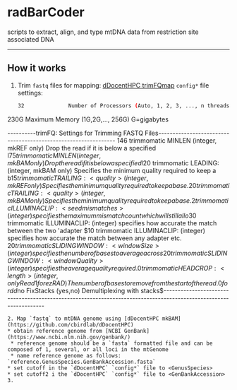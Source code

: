 # radBarCoder
scripts to extract, align, and type mtDNA data from restriction site associated DNA

---

## How it works

1. Trim `fastq` files for mapping: [dDocentHPC trimFQmap](https://github.com/cbirdlab/dDocentHPC)
   `config*` file settings:
   ```bash
   32              Number of Processors (Auto, 1, 2, 3, ..., n threads) cbirdq=40 normal=20
230G    Maximum Memory (1G,2G,..., 256G)  G=gigabytes

----------trimFQ: Settings for Trimming FASTQ Files---------------------------------------------------------------
146             trimmomatic MINLEN (integer, mkREF only)                                                Drop the read if it is below a specified l$75              trimmomatic MINLEN (integer, mkBAM only)                                                Drop the read if it is below a specified l$20              trimmomatic LEADING:<quality> (integer, mkBAM only)                             Specifies the minimum quality required to keep a b$15              trimmomatic TRAILING:<quality> (integer, mkREF only)                    Specifies the minimum quality required to keep a base.
20              trimmomatic TRAILING:<quality> (integer, mkBAM only)                    Specifies the minimum quality required to keep a base.
2               trimmomatic ILLUMINACLIP:<seed mismatches> (integer)                    specifies the maximum mismatch count which will still allo$30              trimmomatic ILLUMINACLIP:<palindrome clip thresh> (integer)             specifies how accurate the match between the two 'adapter $10              trimmomatic ILLUMINACLIP:<simple clip thresh> (integer)                 specifies how accurate the match between any adapter etc. $20              trimmomatic SLIDINGWINDOW:<windowSize> (integer)                                specifies the number of bases to average across
20              trimmomatic SLIDINGWINDOW:<windowQuality> (integer)                             specifies the average quality required.
0               trimmomatic HEADCROP:<length> (integer, only Read1 for ezRAD)   The number of bases to remove from the start of the read. 0 for dd$no              FixStacks (yes,no)                                                                                      Demultiplexing with stacks$------------------------------------------------------------------------------------------------------------------

   ```
2. Map `fastq` to mtDNA genome using [dDocentHPC mkBAM](https://github.com/cbirdlab/dDocentHPC)
  * obtain reference genome from [NCBI GenBank](https://www.ncbi.nlm.nih.gov/genbank/)
    * reference genome should be a `fasta` formatted file and can be composed of 1, several, or all loci in the mtGenome
    * name reference genome as follows: `reference.GenusSpecies.GenBankAccession.fasta` 
  * set cutoff in the `dDocentHPC` `config*` file to <GenusSpecies>
  * set cutoff2 i the `dDocentHPC` `config*` file to <GenBankAccession>
3. 
